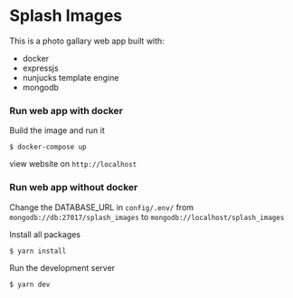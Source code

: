 # Splash Images 

This is a photo gallary web app built with:

- docker 
- expressjs
- nunjucks template engine
- mongodb

### Run web app with docker 

Build the image and run it

`
$ docker-compose up
`

view website on `http://localhost`

### Run web app without docker 

Change the DATABASE_URL in `config/.env/` from `mongodb://db:27017/splash_images` to `mongodb://localhost/splash_images`  

Install all packages

`$ yarn install` 

Run the development server

`$ yarn dev` 